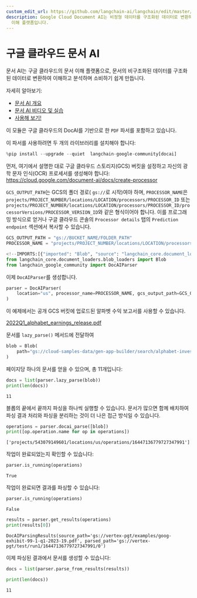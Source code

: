 ```yaml
---
custom_edit_url: https://github.com/langchain-ai/langchain/edit/master/docs/docs/integrations/document_transformers/google_docai.ipynb
description: Google Cloud Document AI는 비정형 데이터를 구조화된 데이터로 변환하여 이해하고 분석하기 쉽게 만드는 문서
  이해 플랫폼입니다.
---
```


# 구글 클라우드 문서 AI

문서 AI는 구글 클라우드의 문서 이해 플랫폼으로, 문서의 비구조화된 데이터를 구조화된 데이터로 변환하여 이해하고 분석하며 소비하기 쉽게 만듭니다.

자세히 알아보기:

- [문서 AI 개요](https://cloud.google.com/document-ai/docs/overview)
- [문서 AI 비디오 및 실습](https://cloud.google.com/document-ai/docs/videos)
- [사용해 보기!](https://cloud.google.com/document-ai/docs/drag-and-drop)

이 모듈은 구글 클라우드의 DocAI를 기반으로 한 `PDF` 파서를 포함하고 있습니다.

이 파서를 사용하려면 두 개의 라이브러리를 설치해야 합니다:

```python
%pip install --upgrade --quiet  langchain-google-community[docai]
```


먼저, 여기에서 설명한 대로 구글 클라우드 스토리지(GCS) 버킷을 설정하고 자신의 광학 문자 인식(OCR) 프로세서를 생성해야 합니다: https://cloud.google.com/document-ai/docs/create-processor

`GCS_OUTPUT_PATH`는 GCS의 폴더 경로( `gs://`로 시작)여야 하며, `PROCESSOR_NAME`은 `projects/PROJECT_NUMBER/locations/LOCATION/processors/PROCESSOR_ID` 또는 `projects/PROJECT_NUMBER/locations/LOCATION/processors/PROCESSOR_ID/processorVersions/PROCESSOR_VERSION_ID`와 같은 형식이어야 합니다. 이를 프로그래밍 방식으로 얻거나 구글 클라우드 콘솔의 `Processor details` 탭의 `Prediction endpoint` 섹션에서 복사할 수 있습니다.

```python
GCS_OUTPUT_PATH = "gs://BUCKET_NAME/FOLDER_PATH"
PROCESSOR_NAME = "projects/PROJECT_NUMBER/locations/LOCATION/processors/PROCESSOR_ID"
```


```python
<!--IMPORTS:[{"imported": "Blob", "source": "langchain_core.document_loaders.blob_loaders", "docs": "https://api.python.langchain.com/en/latest/documents/langchain_core.documents.base.Blob.html", "title": "Google Cloud Document AI"}]-->
from langchain_core.document_loaders.blob_loaders import Blob
from langchain_google_community import DocAIParser
```


이제 `DocAIParser`를 생성합니다.

```python
parser = DocAIParser(
    location="us", processor_name=PROCESSOR_NAME, gcs_output_path=GCS_OUTPUT_PATH
)
```


이 예제에서는 공개 GCS 버킷에 업로드된 알파벳 수익 보고서를 사용할 수 있습니다.

[2022Q1_alphabet_earnings_release.pdf](https://storage.googleapis.com/cloud-samples-data/gen-app-builder/search/alphabet-investor-pdfs/2022Q1_alphabet_earnings_release.pdf)

문서를 `lazy_parse()` 메서드에 전달하여

```python
blob = Blob(
    path="gs://cloud-samples-data/gen-app-builder/search/alphabet-investor-pdfs/2022Q1_alphabet_earnings_release.pdf"
)
```


페이지당 하나의 문서를 얻을 수 있으며, 총 11개입니다:

```python
docs = list(parser.lazy_parse(blob))
print(len(docs))
```

```output
11
```

블롭의 끝에서 끝까지 파싱을 하나씩 실행할 수 있습니다. 문서가 많으면 함께 배치하여 파싱 결과 처리와 파싱을 분리하는 것이 더 나은 접근 방식일 수 있습니다.

```python
operations = parser.docai_parse([blob])
print([op.operation.name for op in operations])
```

```output
['projects/543079149601/locations/us/operations/16447136779727347991']
```

작업이 완료되었는지 확인할 수 있습니다:

```python
parser.is_running(operations)
```


```output
True
```


작업이 완료되면 결과를 파싱할 수 있습니다:

```python
parser.is_running(operations)
```


```output
False
```


```python
results = parser.get_results(operations)
print(results[0])
```

```output
DocAIParsingResults(source_path='gs://vertex-pgt/examples/goog-exhibit-99-1-q1-2023-19.pdf', parsed_path='gs://vertex-pgt/test/run1/16447136779727347991/0')
```

이제 파싱된 결과에서 문서를 생성할 수 있습니다:

```python
docs = list(parser.parse_from_results(results))
```


```python
print(len(docs))
```

```output
11
```